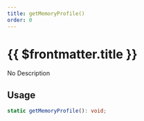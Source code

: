 ```yaml
---
title: getMemoryProfile()
order: 0
---
```


# {{ $frontmatter.title }}

No Description

## Usage

```ts
static getMemoryProfile(): void;
```
